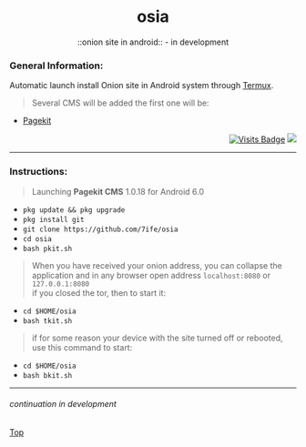 <div align="center">

# osia
::onion site in android:: - in development

</div>

### General Information:
Automatic launch install Onion site in Android system through [Termux](https://play.google.com/store/apps/details?id=com.termux&hl=en_US&gl=US "Google Play"). 
>Several CMS will be added the first one will be:
- [Pagekit](https://github.com/pagekit/pagekit)

<div align="right">

[![Visits Badge](https://badges.pufler.dev/visits/7ife/osia)](https://github.com/7ife/osia)
[![](https://img.shields.io/badge/-Donate-%23181717?style=flat-square&logo=bitcoin)](https://commerce.coinbase.com/checkout/61780323-c37c-41a2-8d13-571f125e813a)
</div>

---
### Instructions:
 >Launching **Pagekit CMS** 1.0.18 for Android 6.0<br>
- `pkg update && pkg upgrade`
- `pkg install git`
- `git clone https://github.com/7ife/osia` 
- `cd osia`
- `bash pkit.sh` <br>

>When you have received your onion address, you can collapse the application and in any browser open address `localhost:8080` or `127.0.0.1:8080` <br>
if you closed the tor, then to start it: <br>
- `cd $HOME/osia`
- `bash tkit.sh`

>if for some reason your device with the site turned off or rebooted, use this command to start: <br>
- `cd $HOME/osia`
- `bash bkit.sh`

---

###### continuation in development

[Top](#top "Back to top")
